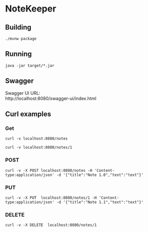 # NoteKeeper

## Building
```
./mvnw package
```

## Running
```
java -jar target/*.jar
```

## Swagger

Swagger UI URL:\
http://localhost:8080/swagger-ui/index.html

## Curl examples

### Get

```
curl -v localhost:8080/notes
```
```
curl -v localhost:8080/notes/1
```

### POST

```
curl -v -X POST localhost:8080/notes -H 'Content-type:application/json' -d '{"title":"Note 1.0","text":"text"}'
```

### PUT

```
curl -v -X PUT  localhost:8080/notes/1 -H 'Content-type:application/json' -d '{"title":"Note 1.1","text":"text"}'
```

### DELETE

```
curl -v -X DELETE  localhost:8080/notes/1
```



